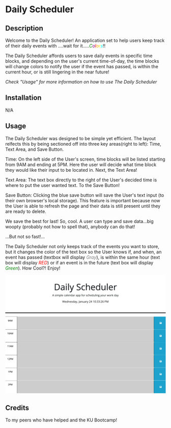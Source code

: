# Daily Scheduler

## Description

Welcome to the Daily Scheduler! An application set to help users keep track of their daily events with ....wait for it.....<span style="color:green">*C*</span><span style="color:purple">*o*</span><span style="color:red">*l*</span><span style="color:orange">*o*</span><span style="color:yellow">*r*</span><span style="color:cyan">*s*</span>!!

The Daily Scheduler affords users to save daily events in specific time blocks, and depending on the user's current time-of-day, the time blocks will change colors to notify the user if the event has passed, is within the current hour, or is still lingering in the near future!

*Check "Usage" for more information on how to use The Daily Scheduler*


## Installation

N/A

## Usage

The Daily Scheduler was designed to be simple yet efficient. The layout relfects this by being sectioned off into three key areas(right to left): Time, Text Area, and Save Button. 

Time: On the left side of the User's screen, time blocks will be listed starting from 9AM and ending at 5PM. Here the user will decide what time block they would like their input to be located in. Next, the Text Area!

Text Area: The text box directly to the right of the User's decided time is where to put the user wanted text. To the Save Button!

Save Button: Clicking the blue save button will save the User's text input (to their own browser's local storage). This feature is important because now the User is able to refresh the page and their data is still present until they are ready to delete.

We save the best for last!
So, cool. A user can type and save data...big woopty (probably not how to spell that), anybody can do that!

...But not so fast!...

The Daily Scheduler not only keeps track of the events you want to store, but it changes the color of the text box so the User knows if, and when, an event has passed (textbox will display <span style="color:gray">*Gray*</span>), is within the same hour (text box will display <span style="color:red">*RED*</span>) or if an event is in the future (text box will display <span style="color:green">*Green*</span>). How Cool?! Enjoy!


![alt text](/assets/images/img1.png)

## Credits

To my peers who have helped and the KU Bootcamp!

